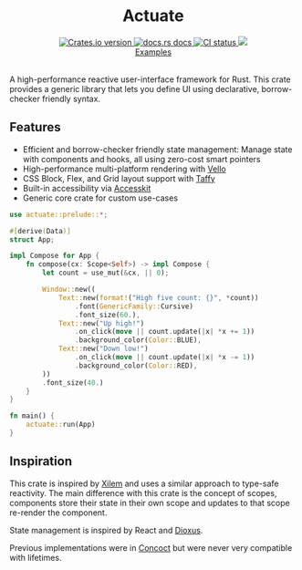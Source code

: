 <div align="center">
  <h1>Actuate</h1>
  <a href="https://crates.io/crates/actuate">
    <img src="https://img.shields.io/crates/v/actuate?style=flat-square"
    alt="Crates.io version" />
  </a>
  <a href="https://docs.rs/actuate">
    <img src="https://img.shields.io/badge/docs-latest-blue.svg?style=flat-square"
      alt="docs.rs docs" />
  </a>
   <a href="https://github.com/actuate-rs/actuate/actions">
    <img src="https://github.com/actuate-rs/actuate/actions/workflows/ci.yml/badge.svg"
      alt="CI status" />
  </a>
  <a href="https://discord.gg/AbyAdew3">
    <img src="https://img.shields.io/discord/1306713440873877576.svg?label=&logo=discord&logoColor=ffffff&color=7389D8&labelColor=6A7EC2" />
</div>

<div align="center">
 <a href="https://github.com/actuate-rs/actuate/tree/main/examples">Examples</a>
</div>

<br />

A high-performance reactive user-interface framework for Rust.
This crate provides a generic library that lets you define UI using declarative, borrow-checker friendly syntax.

## Features
 - Efficient and borrow-checker friendly state management: Manage state with components and hooks, all using zero-cost smart pointers
 - High-performance multi-platform rendering with [Vello](https://github.com/linebender/vello)
 - CSS Block, Flex, and Grid layout support with [Taffy](https://github.com/DioxusLabs/taffy)
 - Built-in accessibility via [Accesskit](https://github.com/AccessKit/accesskit)
 - Generic core crate for custom use-cases

```rust
use actuate::prelude::*;

#[derive(Data)]
struct App;

impl Compose for App {
    fn compose(cx: Scope<Self>) -> impl Compose {
        let count = use_mut(&cx, || 0);

        Window::new((
            Text::new(format!("High five count: {}", *count))
                .font(GenericFamily::Cursive)
                .font_size(60.),
            Text::new("Up high!")
                .on_click(move || count.update(|x| *x += 1))
                .background_color(Color::BLUE),
            Text::new("Down low!")
                .on_click(move || count.update(|x| *x -= 1))
                .background_color(Color::RED),
        ))
        .font_size(40.)
    }
}

fn main() {
    actuate::run(App)
}
```

## Inspiration
This crate is inspired by [Xilem](https://github.com/linebender/xilem) and uses a similar approach to type-safe reactivity. The main difference with this crate is the concept of scopes, components store their state in their own scope and updates to that scope re-render the component.

State management is inspired by React and [Dioxus](https://github.com/DioxusLabs/dioxus).

Previous implementations were in [Concoct](https://github.com/concoct-rs/concoct) but were never very compatible with lifetimes.

